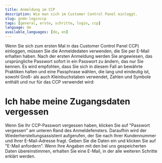 ```yaml
---
title: Anmeldung im CCP
description: Wie man sich im Customer Control Panel einloggt.
slug: gnde-loginccp
tags: [general, erste, schritte, login, ccp] 
language: de
available_languages: [de, en]
---
```


Wenn Sie sich zum ersten Mal in das Customer Control Panel CCP) einloggen, müssen Sie die Anmeldedaten verwenden, die Sie per E-Mail erhalten haben. Nach der ersten Anmeldung werden Sie angewiesen, das ursprüngliche Passwort sofort in ein Passwort zu ändern, das nur Sie kennen. Es wird empfohlen, dass Sie sich in diesem Fall an bewährte Praktiken halten und eine Passphrase wählen, die lang und eindeutig ist, sowohl Groß- als auch Kleinbuchstaben verwendet, Zahlen und Symbole enthält und nur für das CCP verwendet wird:

# Ich habe meine Zugangsdaten vergessen

Wenn Sie Ihr CCP-Passwort vergessen haben, klicken Sie auf "Passwort vergessen" am unteren Rand des Anmeldefensters. Daraufhin wird der Wiederherstellungsassistent aufgerufen, der Sie nach Ihrer Kundennummer und Ihrer E-Mail-Adresse fragt. Geben Sie die Daten ein und klicken Sie auf "E-Mail anfordern". Wenn Ihre Angaben mit den bei uns gespeicherten Daten übereinstimmen, erhalten Sie eine E-Mail, in der alle weiteren Schritte erklärt werden.
